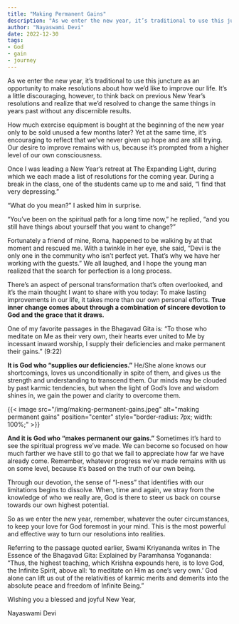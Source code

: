 ```yaml
---
title: "Making Permanent Gains"
description: "As we enter the new year, it’s traditional to use this juncture as an opportunity to make resolutions about how we’d like to improve our life. It’s a little discouraging, however, to think back on previous New Year’s resolutions and realize that we’d resolved to change the same things in years past without any discernible results."
author: "Nayaswami Devi"
date: 2022-12-30
tags:
- God
- gain
- journey
---
```


As we enter the new year, it’s traditional to use this juncture as an opportunity to make resolutions about how we’d like to improve our life. It’s a little discouraging, however, to think back on previous New Year’s resolutions and realize that we’d resolved to change the same things in years past without any discernible results.

How much exercise equipment is bought at the beginning of the new year only to be sold unused a few months later? Yet at the same time, it’s encouraging to reflect that we’ve never given up hope and are still trying. Our desire to improve remains with us, because it’s prompted from a higher level of our own consciousness.

Once I was leading a New Year’s retreat at The Expanding Light, during which we each made a list of resolutions for the coming year. During a break in the class, one of the students came up to me and said, “I find that very depressing.”

“What do you mean?” I asked him in surprise.

“You’ve been on the spiritual path for a long time now,” he replied, “and you still have things about yourself that you want to change?”

Fortunately a friend of mine, Roma, happened to be walking by at that moment and rescued me. With a twinkle in her eye, she said, “Devi is the only one in the community who isn’t perfect yet. That’s why we have her working with the guests.” We all laughed, and I hope the young man realized that the search for perfection is a long process.

There’s an aspect of personal transformation that’s often overlooked, and it’s the main thought I want to share with you today: To make lasting improvements in our life, it takes more than our own personal efforts. **True inner change comes about through a combination of sincere devotion to God and the grace that it draws.**

One of my favorite passages in the Bhagavad Gita is: “To those who meditate on Me as their very own, their hearts ever united to Me by incessant inward worship, I supply their deficiencies and make permanent their gains.” (9:22)

**It is God who “supplies our deficiencies.”** He/She alone knows our shortcomings, loves us unconditionally in spite of them, and gives us the strength and understanding to transcend them. Our minds may be clouded by past karmic tendencies, but when the light of God’s love and wisdom shines in, we gain the power and clarity to overcome them.

{{< image src="/img/making-permanent-gains.jpeg" alt="making permanent gains" position="center" style="border-radius: 7px; width: 100%;" >}}

**And it is God who “makes permanent our gains.”** Sometimes it’s hard to see the spiritual progress we’ve made. We can become so focused on how much farther we have still to go that we fail to appreciate how far we have already come. Remember, whatever progress we’ve made remains with us on some level, because it’s based on the truth of our own being.

Through our devotion, the sense of “I-ness” that identifies with our limitations begins to dissolve. When, time and again, we stray from the knowledge of who we really are, God is there to steer us back on course towards our own highest potential.

So as we enter the new year, remember, whatever the outer circumstances, to keep your love for God foremost in your mind. This is the most powerful and effective way to turn our resolutions into realities.

Referring to the passage quoted earlier, Swami Kriyananda writes in The Essence of the Bhagavad Gita: Explained by Paramhansa Yogananda: “Thus, the highest teaching, which Krishna expounds here, is to love God, the Infinite Spirit, above all: ‘to meditate on Him as one’s very own.’ God alone can lift us out of the relativities of karmic merits and demerits into the absolute peace and freedom of Infinite Being.”

Wishing you a blessed and joyful New Year,

Nayaswami Devi

